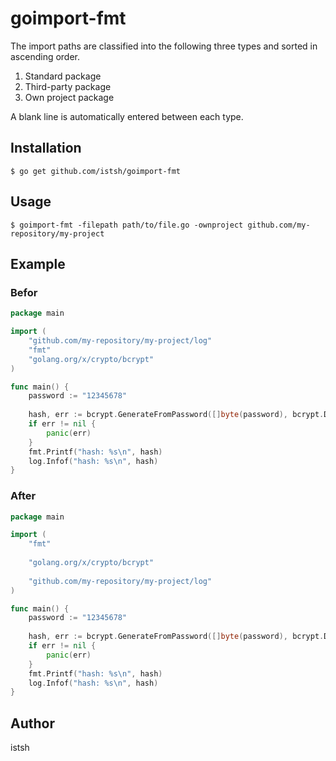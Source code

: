 # goimport-fmt
The import paths are classified into the following three types and sorted in ascending order.
1. Standard package
2. Third-party package
3. Own project package

A blank line is automatically entered between each type.

## Installation

```
$ go get github.com/istsh/goimport-fmt
```

## Usage

```
$ goimport-fmt -filepath path/to/file.go -ownproject github.com/my-repository/my-project
```

## Example
### Befor
```go
package main

import (
	"github.com/my-repository/my-project/log"
	"fmt"
	"golang.org/x/crypto/bcrypt"
)

func main() {
	password := "12345678"
	
	hash, err := bcrypt.GenerateFromPassword([]byte(password), bcrypt.DefaultCost)
	if err != nil {
		panic(err)
	}
	fmt.Printf("hash: %s\n", hash)
	log.Infof("hash: %s\n", hash)
}
```

### After
```go
package main

import (
	"fmt"
	
	"golang.org/x/crypto/bcrypt"
	
	"github.com/my-repository/my-project/log"
)

func main() {
	password := "12345678"
	
	hash, err := bcrypt.GenerateFromPassword([]byte(password), bcrypt.DefaultCost)
	if err != nil {
		panic(err)
	}
	fmt.Printf("hash: %s\n", hash)
	log.Infof("hash: %s\n", hash)
}
```

## Author

istsh